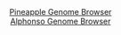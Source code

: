 <div id="Pineapple_Genome_Browser" align="center">
  <a href="https://igv.org/app/?sessionURL=blob:zZRta9swFIX_i6BlA8eW7TiuDWUkadKGdM1ImqVJKebalm0ttuRKStwk5L9PKxv7skLzYWMggXTRyzlHDzqgLRGScoZC5Ji2Z9o2MpAseDODqi7JHVREojCDUhIDCZIRQVhCUHhAGUgF8.mt3lkoVcvQsqiqWxWwnJvSNaGCPWfQSDPhldXnZQkxF6C4kFZPwJZbNN.2GhJDXZv6btf0rBQUWFDWBWeSWzVhedTo86JfpSgnjFckqjaloq8CIq1Ha0zNDD51F7NukhApx2Q3Si.741H3qzuYr647_dV8crOYdxbnM5ozUBtBLvc.vufeQxlsCnajvi2Di1wNePblerA8c6_OBy81FURe2r7tuzjo.G0dDGUpefmfPOtGT_Q9ZasdcT.fOcNY9xySh5tlM3UmRfG8g2X3De9HA5U82WgWUFIIP7Sx4eKO4Tmd1o.hfWFgHOiEBKcofHwykBKQrPXyxwNSu1oTgyR53rzCYyAuUiJQ2Aow9u0gcLy238ZBYB.NA9qI8u_FO5xPAx87XcfpRBktlcY5jSSrpQmMmdskM_P9iXku.6s8Eet2duE.5EV7cuuO1k36AqN0_SZH.urXJ9RG36Pon5D3HiGmik_FrT0eUdzTn8w9i.Vd_8zp7fr4CobVTI7lHwPytN3Twsm4qEDp9bqipz9524KgwJQubKmkMS2p2i10jrxBoe24GluU8JJrDpHI4w_YwIbt4Y._8XSPT8fv">Pineapple Genome Browser</a>
</div>
<div id="Alphonso_Genome_Browser" align="center">
  <a href="https://igv.org/app/?sessionURL=blob:zZJfa9swFMW_i2BlA8e27MSODWVkSfqHtF2bxAtNKebalh21tuRIip005LtPKxt76aB52BjoQbpc6Z5z9NujhghJOUMhckzcMzFGBpIr3s6gqktyAxWRKMyhlMRAguREEJYSFO5RDlJBNL3SN1dK1TK0LKrqTgWs4KZ0TajghTNopZnyyhrysoSEC1BcSOuLgIZbtGg6LUmgrk092zV7VgYKLCjrFWeSWzVhRdzq9.JfpbggjFckrjaloq8CYq1Ha8zMHD4PFrNBmhIpJ2R3mZ0OJpeDb.44Wp57w2X09WIReYuTGS0YqI0gp8MUnhrspP3FtMVP8_XiHD9ls_lye88_uKOT8bamgshT7GPftQPP83QwlGVk.z951ose6Ttvt5OArkc9PK29Cy9qsmXeLfPrm9Hdm759dDBQydON5gClK.GH2DZc2zN6jtf5scV9w7YDnY7gFIUPjwZSAtJn3f6wR2pXa1qQJOvNKzgG4iIjAoWdwLZ9HAROr.t37SDAB2OPNqL8e9GeRdPAt52B43hxTkulUc5iyWppAmNmk.Zm8XJkltKjxdKF5y7bbZNb93r.zMbVxr3tJe0fsjSQHv36fdroexT9E.reI8RUydGoXY3O5_losvT9YTQYru_Hk5cVJPTsrvtmPH1t9rhoci4qULpfV_TxJ20NCApM6UJDJU1oSdVuoVPkLQqx42poUcpLrilEokg.2oZt4J796Tec7uHx8B0-">Alphonso Genome Browser</a>
</div>
